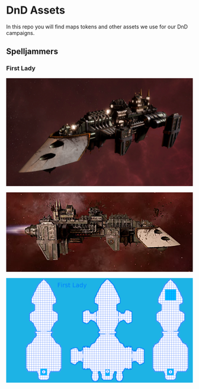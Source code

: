 # DnD Assets

In this repo you will find maps tokens and other assets we use for our DnD campaigns.

## Spelljammers

### First Lady

![First Lady](./assets/first-lady.png)

![First Lady](./assets/first-lady-side-view.png)

![First Lady](./assets/first-lady-map.png)
